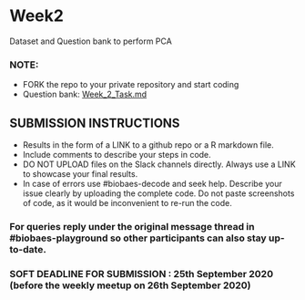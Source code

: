 # Week2
Dataset and Question bank to perform PCA

### NOTE: 
- FORK the repo to your private repository and start coding 
- Question bank: [Week_2_Task.md](https://github.com/BioBaes/Week2/blob/master/Week%202%20Task/Week%202%20Task/Week_2_Task.md)


## SUBMISSION INSTRUCTIONS
- Results in the form of a LINK to a github repo or a R markdown file. 
- Include comments to describe your steps in code.
- DO NOT UPLOAD files on the Slack channels directly. Always use a LINK to showcase your final results.
- In case of errors use #biobaes-decode and seek help. Describe your issue clearly by uploading the complete code. Do not paste screenshots of code, as it would be   inconvenient to re-run the code. 

### For queries reply under the original message thread in #biobaes-playground so other participants can also stay up-to-date.

### SOFT DEADLINE FOR SUBMISSION : 25th September 2020 (before the weekly meetup on 26th September 2020)
